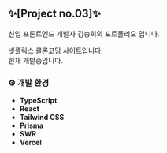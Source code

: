 ## ✨[Project no.03]✨

신입 프론트엔드 개발자 김승회의 포트폴리오 입니다.

넷플릭스 클론코딩 사이트입니다.<br/>
현재 개발중입니다.<br/>

### ⚙️ 개발 환경

- **TypeScript**
- **React**
- **Tailwind CSS**
- **Prisma**
- **SWR**
- **Vercel**
